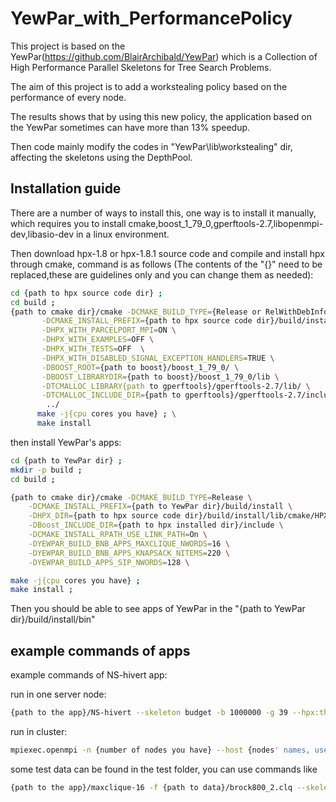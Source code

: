 # YewPar_with_PerformancePolicy

This project is based on the YewPar(https://github.com/BlairArchibald/YewPar) which is a Collection of High Performance Parallel Skeletons for Tree Search Problems.

The aim of this project is to add a workstealing policy based on the performance of every node.

The results shows that by using this new policy, the application based on the YewPar sometimes can have more than 13% speedup.

Then code mainly modify the codes in "YewPar\lib\workstealing" dir, affecting the skeletons using the DepthPool.

## Installation guide

There are a number of ways to install this, 
one way is to install it manually, 
which requires you to install cmake,boost_1_79_0,gperftools-2.7,libopenmpi-dev,libasio-dev in a linux environment.

Then download hpx-1.8 or hpx-1.8.1 source code and compile and install hpx through cmake, 
command is as follows (The contents of the "\{\}" need to be replaced,these are guidelines only and you can change them as needed):

```bash
cd {path to hpx source code dir} ;
cd build ;
{path to cmake dir}/cmake -DCMAKE_BUILD_TYPE={Release or RelWithDebInfo} \
       -DCMAKE_INSTALL_PREFIX={path to hpx source code dir}/build/install \
       -DHPX_WITH_PARCELPORT_MPI=ON \
       -DHPX_WITH_EXAMPLES=OFF \
       -DHPX_WITH_TESTS=OFF  \
       -DHPX_WITH_DISABLED_SIGNAL_EXCEPTION_HANDLERS=TRUE \
       -DBOOST_ROOT={path to boost}/boost_1_79_0/ \
       -DBOOST_LIBRARYDIR={path to boost}/boost_1_79_0/lib \
       -DTCMALLOC_LIBRARY{path to gperftools}/gperftools-2.7/lib/ \
       -DTCMALLOC_INCLUDE_DIR={path to gperftools}/gperftools-2.7/include \
        ../
	  make -j{cpu cores you have} ; \
	  make install
```

then install YewPar's apps:

```bash
cd {path to YewPar dir} ;
mkdir -p build ;
cd build ;

{path to cmake dir}/cmake -DCMAKE_BUILD_TYPE=Release \
    -DCMAKE_INSTALL_PREFIX={path to YewPar dir}/build/install \
    -DHPX_DIR={path to hpx source code dir}/build/install/lib/cmake/HPX \
    -DBoost_INCLUDE_DIR={path to hpx installed dir}/include \
    -DCMAKE_INSTALL_RPATH_USE_LINK_PATH=On \
    -DYEWPAR_BUILD_BNB_APPS_MAXCLIQUE_NWORDS=16 \
    -DYEWPAR_BUILD_BNB_APPS_KNAPSACK_NITEMS=220 \
    -DYEWPAR_BUILD_APPS_SIP_NWORDS=128 \

make -j{cpu cores you have} ;
make install ;
```
Then you should be able to see apps of YewPar in the "{path to YewPar dir}/build/install/bin"

## example commands of apps

example commands of NS-hivert app:

run in one server node:

```bash
{path to the app}/NS-hivert --skeleton budget -b 1000000 -g 39 --hpx:threads {cores you want to use}
```

run in cluster:

```bash
mpiexec.openmpi -n {number of nodes you have} --host {nodes' names, use comma apart} {path to the app}/NS-hivert --skeleton budget -b 1000000 -g 39 --hpx:threads {cores you want to use per node}
```

some test data can be found in the test folder, you can use commands like
```bash
{path to the app}/maxclique-16 -f {path to data}/brock800_2.clq --skeleton depthbounded -d 2 --hpx:threads {cores you want to use}
```